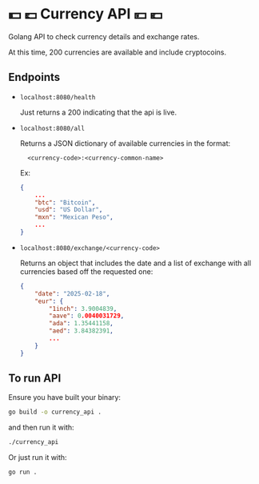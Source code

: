 # 💵 💷 Currency API 💴 💶
Golang API to check currency details and exchange rates.

At this time, 200 currencies are available and include cryptocoins.

## Endpoints

- `localhost:8080/health`

    Just returns a 200 indicating that the api is live.

- `localhost:8080/all`

    Returns a JSON dictionary of available currencies in the format: 

        <currency-code>:<currency-common-name>
    
    Ex:

    ```json
    {
        ...
        "btc": "Bitcoin",
        "usd": "US Dollar",
        "mxn": "Mexican Peso",
        ...
    }
    ```

- `localhost:8080/exchange/<currency-code>`

    Returns an object that includes the date and a list of exchange with all currencies based off the requested one:

    ```json
    {
        "date": "2025-02-18",
        "eur": {
            "1inch": 3.9004839,
            "aave": 0.0040031729,
            "ada": 1.35441158,
            "aed": 3.84382391,
            ...
        }
    }
    ```

## To run API

Ensure you have built your binary:

```sh
go build -o currency_api .
```

and then run it with:

```sh
./currency_api
```

Or just run it with:
```sh
go run .
```
